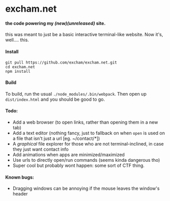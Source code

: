 # excham.net
#### the code powering my _(new)(unreleased)_ site.

this was meant to just be a basic interactive terminal-like website. Now it's, well.... this.

#### Install
```
git pull https://github.com/excham/excham.net.git
cd excham.net
npm install
```

#### Build
To build, run the usual `./node_modules/.bin/webpack`. Then open up `dist/index.html` and you should be good to go.

#### Todo:
 - Add a web browser (to open links, rather than opening them in a new tab)
 - Add a text editor (nothing fancy, just to fallback on when `open` is used on a file that isn't just a url [eg. ~/contact/\*])
 - A _graphical_ file explorer for those who are not terminal-inclined, in case they just want contact info
 - Add animations when apps are minimized/maximized
 - Use urls to directly open/run commands (seems kinda dangerous tho)
 - Super cool but probably wont happen: some sort of CTF thing.

#### Known bugs:
 - Dragging windows can be annoying if the mouse leaves the window's header
